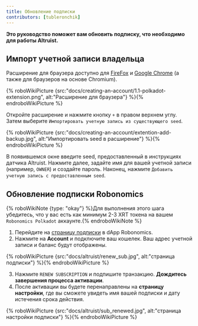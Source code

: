 ```yaml
---
title: Обновление подписки
contributors: [tubleronchik]
---
```


**Это руководство поможет вам обновить подписку, что необходимо для работы Altruist.**

## Импорт учетной записи владельца

Расширение для браузера доступно для [FireFox](https://addons.mozilla.org/en-US/firefox/addon/polkadot-js-extension) и [Google Chrome](https://chrome.google.com/webstore/detail/polkadot%7Bjs%7D-extension/mopnmbcafieddcagagdcbnhejhlodfdd?hl=en) (а также для браузеров на основе Chromium).

{% roboWikiPicture {src:"docs/creating-an-account/1.1-polkadot-extension.png", alt:"Расширение для браузера"} %}{% endroboWikiPicture %}

Откройте расширение и нажмите кнопку `+` в правом верхнем углу. Затем выберите `Импортировать учетную запись из существующего seed`.

{% roboWikiPicture {src:"docs/creating-an-account/extention-add-backup.jpg", alt:"Импортировать seed в расширение"} %}{% endroboWikiPicture %}

В появившемся окне введите seed, предоставленный в инструкциях датчика Altruist. Нажмите далее, задайте имя для вашей учетной записи (например, `OWNER`) и создайте пароль. Наконец, нажмите `Добавить учетную запись с предоставленным seed`.

## Обновление подписки Robonomics

{% roboWikiNote {type: "okay"} %}Для выполнения этого шага убедитесь, что у вас есть как минимум 2-3 XRT токена на вашем `Robonomics Polkadot` аккаунте.{% endroboWikiNote %}

1) Перейдите на [страницу подписки](https://robonomics.app/#/rws-buy) в dApp Robonomics. 
2) Нажмите на **Account** и подключите ваш кошелек. Ваш адрес учетной записи и баланс будут отображены.

{% roboWikiPicture {src:"docs/altruist/renew_sub.jpg", alt:"страница подписки"} %}{% endroboWikiPicture %}

3) Нажмите `RENEW SUBSCRIPTION` и подпишите транзакцию. **Дождитесь завершения процесса активации**. 
4) После активации вы будете перенаправлены на **страницу настройки**, где вы сможете увидеть имя вашей подписки и дату истечения срока действия.

{% roboWikiPicture {src:"docs/altruist/sub_renewed.jpg", alt:"страница настройки подписки"} %}{% endroboWikiPicture %}